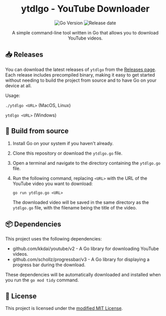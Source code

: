 <h1 align="center">ytdlgo - YouTube Downloader</h1>

<p align="center">
  <img src="https://img.shields.io/badge/Go-1.22.7-blue.svg" alt="Go Version">
  <img src="https://img.shields.io/github/release-date/SublimatedBerry/ytdlgo" alt="Release date">
</p>

<p align="center">
  A simple command-line tool written in Go that allows you to download YouTube videos.
</p>

## 📥 Releases

You can download the latest releases of `ytdlgo` from the [Releases page](https://github.com/your-username/ytdlgo/releases). Each release includes precompiled binary, making it easy to get started without needing to build the project from source and to have Go on your device at all.

Usage:

```./ytdlgo <URL>``` (MacOS, Linux)

```ytdlgo <URL>``` (Windows)

## 🚀 Build from source

1. Install Go on your system if you haven't already.
2. Clone this repository or download the `ytdlgo.go` file.
3. Open a terminal and navigate to the directory containing the `ytdlgo.go` file.
4. Run the following command, replacing `<URL>` with the URL of the YouTube video you want to download:

   ```
   go run ytdlgo.go <URL>
   ```

   The downloaded video will be saved in the same directory as the `ytdlgo.go` file, with the filename being the title of the video.

## 📦 Dependencies

This project uses the following dependencies:

- github.com/kkdai/youtube/v2 - A Go library for downloading YouTube videos.
- github.com/schollz/progressbar/v3 - A Go library for displaying a progress bar during the download.

These dependencies will be automatically downloaded and installed when you run the `go mod tidy` command.

## 📄 License

This project is licensed under the [modified MIT License](LICENSE).
